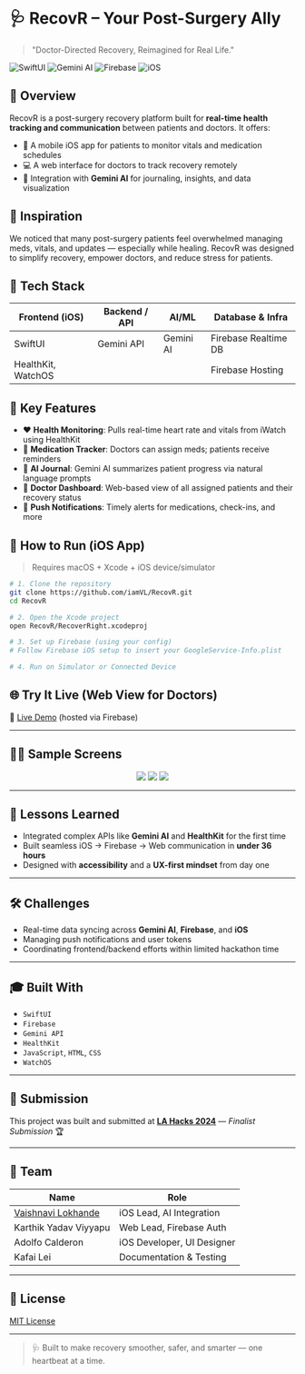 # 🩺 RecovR – Your Post-Surgery Ally

> "Doctor-Directed Recovery, Reimagined for Real Life."

![SwiftUI](https://img.shields.io/badge/SwiftUI-orange?style=for-the-badge&logo=swift&logoColor=white)
![Gemini AI](https://img.shields.io/badge/Gemini%20AI-4285F4?style=for-the-badge&logo=google&logoColor=white)
![Firebase](https://img.shields.io/badge/Firebase-FFCA28?style=for-the-badge&logo=firebase&logoColor=black)
![iOS](https://img.shields.io/badge/iOS-000000?style=for-the-badge&logo=apple&logoColor=white)

## 🌟 Overview
RecovR is a post-surgery recovery platform built for **real-time health tracking and communication** between patients and doctors. It offers:
- 📱 A mobile iOS app for patients to monitor vitals and medication schedules
- 💻 A web interface for doctors to track recovery remotely
- 🤖 Integration with **Gemini AI** for journaling, insights, and data visualization

## 🧠 Inspiration
We noticed that many post-surgery patients feel overwhelmed managing meds, vitals, and updates — especially while healing. RecovR was designed to simplify recovery, empower doctors, and reduce stress for patients.

## 🧰 Tech Stack
| Frontend (iOS)      | Backend / API        | AI/ML       | Database & Infra |
|---------------------|----------------------|-------------|------------------|
| SwiftUI             | Gemini API           | Gemini AI   | Firebase Realtime DB |
| HealthKit, WatchOS  |                      |             | Firebase Hosting     |

## 🔑 Key Features
- ❤️ **Health Monitoring**: Pulls real-time heart rate and vitals from iWatch using HealthKit
- 💊 **Medication Tracker**: Doctors can assign meds; patients receive reminders
- 📝 **AI Journal**: Gemini AI summarizes patient progress via natural language prompts
- 🧠 **Doctor Dashboard**: Web-based view of all assigned patients and their recovery status
- 🔔 **Push Notifications**: Timely alerts for medications, check-ins, and more

## 🚀 How to Run (iOS App)
> Requires macOS + Xcode + iOS device/simulator

```bash
# 1. Clone the repository
git clone https://github.com/iamVL/RecovR.git
cd RecovR

# 2. Open the Xcode project
open RecovR/RecoverRight.xcodeproj

# 3. Set up Firebase (using your config)
# Follow Firebase iOS setup to insert your GoogleService-Info.plist

# 4. Run on Simulator or Connected Device

```

## 🌐 Try It Live (Web View for Doctors)
🔗 [Live Demo](https://lahacks2024-18b32.web.app) (hosted via Firebase)

---

## 👨‍⚕️ Sample Screens

<p align="center">
  <img src="R1.png"/>
  <img src="R2.png"/>
  <img src="R3.png"/>
</p>

---

## 🧪 Lessons Learned
- Integrated complex APIs like **Gemini AI** and **HealthKit** for the first time  
- Built seamless iOS → Firebase → Web communication in **under 36 hours**  
- Designed with **accessibility** and a **UX-first mindset** from day one  

---

## 🛠 Challenges
- Real-time data syncing across **Gemini AI**, **Firebase**, and **iOS**
- Managing push notifications and user tokens
- Coordinating frontend/backend efforts within limited hackathon time

---

## 🎓 Built With
- `SwiftUI`
- `Firebase`
- `Gemini API`
- `HealthKit`
- `JavaScript`, `HTML`, `CSS`
- `WatchOS`

---

## 🏁 Submission
This project was built and submitted at **[LA Hacks 2024](https://lahacks.com)** — *Finalist Submission* 🏆

---

## 👥 Team

| Name                    | Role                        |
|-------------------------|-----------------------------|
| [Vaishnavi Lokhande](https://github.com/iamVL) | iOS Lead, AI Integration       |
| Karthik Yadav Viyyapu   | Web Lead, Firebase Auth     |
| Adolfo Calderon         | iOS Developer, UI Designer  |
| Kafai Lei               | Documentation & Testing     |

---

## 📄 License
[MIT License](LICENSE)

---

> 🩺 Built to make recovery smoother, safer, and smarter — one heartbeat at a time.

